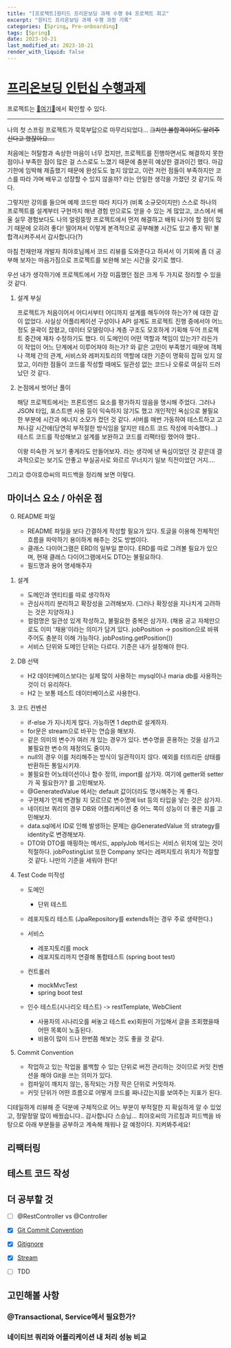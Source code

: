 ```yaml
---
title: "[프로젝트]원티드 프리온보딩 과제 수행 04 프로젝트 회고"
excerpt: "원티드 프리온보딩 과제 수행 과정 기록"
categories: [Spring, Pre-onboarding]
tags: [Spring]
date: 2023-10-21
last_modified_at: 2023-10-21
render_with_liquid: false
---
```

# [프리온보딩 인턴십 수행과제](https://bow-hair-db3.notion.site/1850bca26fda4e0ca1410df270c03409)

프로젝트는 [🚀여기🚀](https://github.com/yeondori/wanted-pre-onboarding-backend)에서 확인할 수 있다.

-------------

나의 첫 스프링 프로젝트가 묵묵부답으로 마무리되었다...
~~그치만 불합격이어도 알려주신다고 했잖아요....~~

처음에는 허탈함과 속상한 마음이 너무 컸지만, 프로젝트를 진행하면서도 해결하지 못한 점이나 부족한 점이 많은 걸 스스로도 느꼈기 때문에 충분히 예상한 결과이긴 했다.
마감 기한에 임박해 제출했기 때문에 완성도도 높지 않았고, 이런 저런 점들이 부족하지만 코스를 따라 가며 배우고 성장할 수 있지 않을까? 라는 안일한 생각을 가졌던 것 같기도 하다.

그렇지만 강의를 들으며 예제 코드만 따라 치다가 (비록 소규모이지만) 스스로 하나의 프로젝트를 설계부터 구현까지 해낸 경험 만으로도 얻을 수 있는 게 많았고, 
코스에서 배울 실무 경험보다도 나의 얼렁뚱땅 프로젝트에서 먼저 해결하고 배워 나가야 할 점이 많기 때문에 오히려 좋다! 떨어져서 이렇게 본격적으로 공부해볼 시간도 있고 좋지 뭐! 불합격시켜주셔서 감사합니다(?)

마침 천재만재 개발자 최야호님께서 코드 리뷰를 도와준다고 하셔서 이 기회에 좀 더 공부해 보자는 마음가짐으로 프로젝트를 보완해 보는 시간을 갖기로 했다.

우선 내가 생각하기에 프로젝트에서 가장 미흡했던 점은 크게 두 가지로 정리할 수 있을 것 같다.

1. 설계 부실
    
   프로젝트가 처음이어서 어디서부터 어디까지 설계를 해두어야 하는가? 에 대한 감이 없었다. 사실상 어플리케이션 구성이나 API 설계도 프로젝트 진행 중에서야 어느 정도 윤곽이 잡혔고, 
   데이터 모델링이나 계층 구조도 모호하게 기획해 두어 프로젝트 중간에 재차 수정하기도 했다.
   이 도메인이 어떤 역할과 책임이 있는가? 라든가 이 작업이 어느 단계에서 이루어져야 하는가? 와 같은 고민이 부족했기 때문에
   객체나 객체 간의 관계, 서비스와 레퍼지토리의 역할에 대한 기준이 명확히 잡혀 있지 않았고, 이러한 점들이 코드를 작성할 때에도 일관성 없는 코드나 오류로 여실히 드러났던 것 같다. 


2. 논점에서 벗어난 풀이
    
   해당 프로젝트에서는 프론트엔드 요소를 평가하지 않음을 명시해 주었다. 그러나 JSON 타입, 포스트맨 사용 등이 익숙하지 않기도 했고 개인적인 욕심으로 불필요한 부분에 시간과 에너지 소모가 컸던 것 같다.
   서버를 매번 가동하여 테스트하고 고쳐나갈 시간에(당연히 부적절한 방식임을 알지만 테스트 코드 작성에 미숙했다...) 테스트 코드를 작성해보고 설계를 보완하고 코드를 리팩터링 했어야 했다.. 
   
   이왕 미숙한 거 보기 좋게라도 만들어보자. 라는 생각에 낸 욕심이었던 것 같은데 결과적으로는 보기도 안좋고 부실공사로 와르르 무너지기 일보 직전이었던 거지.... 
       


그리고 😍야호😍씨의 피드백을 정리해 보면 이렇다.



## 마이너스 요소 / 아쉬운 점

0. README 파일
   - README 파일을 보다 간결하게 작성할 필요가 있다. 토글을 이용해 전체적인 흐름을 파악하기 용이하게 해주는 것도 방법이다.
   - 클래스 다이어그램은 ERD의 일부일 뿐이다. ERD를 따로 그려볼 필요가 있으며, 현재 클래스 다이어그램에서도 DTO는 불필요하다.
   - 필드명과 용어 명세해주자
   

1. 설계
   - 도메인과 엔티티를 따로 생각하자
   - 관심사끼리 분리하고 확장성을 고려해보자. (그러나 확장성을 지나치게 고려하는 것은 지양하자.)
   - 컬럼명은 일관성 있게 작성하고, 불필요한 중복은 삼가자. (채용 공고 자체만으로도 이미 '채용'이라는 의미가 담겨 있다. jobPosition -> position으로 바꿔주어도 충분히 이해 가능하다. jobPosting.getPosition())
   - 서비스 단위와 도메인 단위는 다르다. 기준은 내가 설정해야 한다.


2. DB 선택
   - H2 데이터베이스보다는 실제 많이 사용하는 mysql이나 maria db를 사용하는 것이 더 유리하다.
   - H2 는 보통 테스트 데이터베이스로 사용한다.


3. 코드 컨벤션
   - if-else 가 지나치게 많다. 가능하면 1 depth로 설계하자.
   - for문은 stream으로 바꾸는 연습을 해보자.
   - 같은 의미의 변수가 여러 개 있는 경우가 있다. 변수명을 혼용하는 것을 삼가고 불필요한 변수의 재정의도 줄이자.
   - null의 경우 이를 처리해주는 방식이 일관적이지 않다. 예외를 터뜨리든 상태를 반환하든 통일시키자.
   - 불필요한 어노테이션이나 함수 정의, import를 삼가자. 여기에 getter와 setter가 꼭 필요한가? 를 고민해보자.
   - @GeneratedValue 에서는 default 값이더라도 명시해주는 게 좋다.
   - 구현체가 언제 변경될 지 모르므로 변수명에 list 등의 타입을 넣는 것은 삼가자.
   - 네이티브 쿼리의 경우 DB와 어플리케이션 중 어느 쪽이 성능이 더 좋은 지를 고민해보자. 
   - data.sql에서 ID로 인해 발생하는 문제는 @GeneratedValue 의 strategy를 identity로 변경해보자.
   - DTO와 DTO를 매핑하는 메서드, applyJob 메서드는 서비스 위치에 있는 것이 적절하다. jobPostingList 또한 Company 보다는 레퍼지토리 위치가 적절할 것 같다. 나만의 기준을 세워야 한다!


4. Test Code 미작성

   - 도메인
     - 단위 테스트
     
   - 레포지토리 테스트 (JpaRepository를 extends하는 경우 주로 생략한다.)
   
   - 서비스
      - 레포지토리를 mock
      - 레포지토리까지 연결해 통합테스트 (spring boot test)
     
   - 컨트롤러
      - mockMvcTest
      - spring boot test
     
   - 인수 테스트(시나리오 테스트) -> restTemplate, WebClient
      - 사용자의 시나리오를 써놓고 테스트 ex)회원이 가입해서 글을 조회했을때 어떤 목록이 노출된다.
      - 비용이 많이 드나 한번쯤 해보는 것도 좋을 것 같다.
   

5. Commit Convention
   - 작업하고 있는 작업을 롤백할 수 있는 단위로 버전 관리하는 것이므로 커밋 컨벤션을 해야 Git을 쓰는 의미가 있다.
   - 컴파일이 깨지지 않는, 동작되는 가장 작은 단위로 커밋하자.
   - 커밋 단위가 어떤 흐름으로 어떻게 코드를 짜나갔는지를 보여주는 지표가 된다.

디테일하게 리뷰해 준 덕분에 구체적으로 어느 부분이 부적절한 지 확실하게 알 수 있었고, 정말정말 많이 배웠습니다.. 감사합니다 스승님... 
최야호씨의 가르침과 피드백을 바탕으로 아래 부분들을 공부하고 계속해 채워나 갈 예정이다. 지켜봐주세요!

## 리팩터링 


## 테스트 코드 작성


## 더 공부할 것

- [ ] @RestController vs @Controller

- [x] [Git Commit Convention](https://yeondori.github.io/posts/til-commit-convention/#type)

- [x] [Gitignore](https://yeondori.github.io/posts/til-gitignore) 

- [x] [Stream](https://yeondori.github.io/posts/til-stream/)

- [ ] TDD

## 고민해볼 사항
### @Transactional, Service에서 필요한가?
### 네이티브 쿼리와 어플리케이션 내 처리 성능 비교
